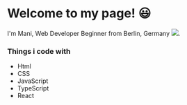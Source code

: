 # Welcome to my page! :smiley:

I'm Mani, Web Developer Beginner from Berlin, Germany <img src="https://raw.githubusercontent.com/stevenrskelton/flag-icon/master/png/16/country-4x3/de.png">.

### Things i code with

- Html
- CSS
- JavaScript
- TypeScript
- React

